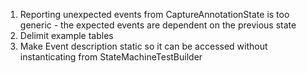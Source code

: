 1. Reporting unexpected events from CaptureAnnotationState is too generic - the expected events are dependent on the previous state
1. Delimit example tables
1. Make Event description static so it can be accessed without instanticating from StateMachineTestBuilder
